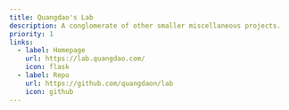 ```yaml
---
title: Quangdao's Lab
description: A conglomerate of other smaller miscellaneous projects.
priority: 1
links:
  - label: Homepage
    url: https://lab.quangdao.com/
    icon: flask
  - label: Repo
    url: https://github.com/quangdaon/lab
    icon: github
---
```

